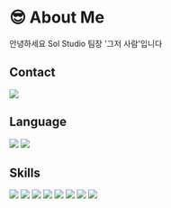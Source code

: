 # 😎 About Me
안녕하세요 Sol Studio 팀장 '그저 사람'입니다

## Contact
<a href="https://discord.gg/auytc6qS83"><img src="https://img.shields.io/badge/Discord-7289DA?style=for-the-badge&logo=Discord&logoColor=FFFFFF"/></a>

## Language
<img src="https://img.shields.io/badge/Python-306998?style=for-the-badge&logo=Python&logoColor=FFE873"/> <img src="https://img.shields.io/badge/Javascript-F0DB4F?style=for-the-badge&logo=Javascript&logoColor=323330"/>

## Skills
<img src="https://img.shields.io/badge/Express-FFFFFF?style=for-the-badge&logo=Express&logoColor=333333"/> <img src="https://img.shields.io/badge/Flask-FFFFFF?style=for-the-badge&logo=Flask&logoColor=333333"/> <img src="https://img.shields.io/badge/Discord.JS-7289DA?style=for-the-badge&logo=Discord&logoColor=FFFFFF"/> <img src="https://img.shields.io/badge/Discord.PY-7289DA?style=for-the-badge&logo=Discord&logoColor=FFFFFF"/> <img src="https://img.shields.io/badge/Nextcord-7289DA?style=for-the-badge&logo=Discord&logoColor=FFFFFF"/> <img src="https://img.shields.io/badge/MongoDB-3FA037?style=for-the-badge&logo=MongoDB&logoColor=E8E7D5"/> <img src="https://img.shields.io/badge/tensorflow-FF6F00?style=for-the-badge&logo=tensorflow&logoColor=FFFFFF"/> <img src="https://img.shields.io/badge/unity-000000?style=for-the-badge&logo=unity&logoColor=FFFFFF"/>
